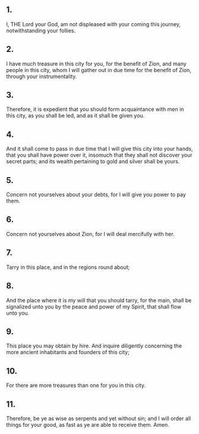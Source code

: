 ## 1.
I, THE Lord your God, am not displeased with your coming this journey, notwithstanding your follies.
## 2.
I have much treasure in this city for you, for the benefit of Zion, and many people in this city, whom I will gather out in due time for the benefit of Zion, through your instrumentality.
## 3.
Therefore, it is expedient that you should form acquaintance with men in this city, as you shall be led, and as it shall be given you.
## 4.
And it shall come to pass in due time that I will give this city into your hands, that you shall have power over it, insomuch that they shall not discover your secret parts; and its wealth pertaining to gold and silver shall be yours.
## 5.
Concern not yourselves about your debts, for I will give you power to pay them.
## 6.
Concern not yourselves about Zion, for I will deal mercifully with her.
## 7.
Tarry in this place, and in the regions round about;
## 8.
And the place where it is my will that you should tarry, for the main, shall be signalized unto you by the peace and power of my Spirit, that shall flow unto you.
## 9.
This place you may obtain by hire. And inquire diligently concerning the more ancient inhabitants and founders of this city;
## 10.
For there are more treasures than one for you in this city.
## 11.
Therefore, be ye as wise as serpents and yet without sin; and I will order all things for your good, as fast as ye are able to receive them. Amen.
